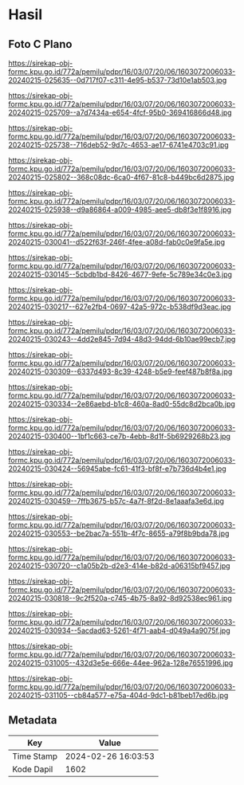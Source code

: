 # Hasil

## Foto C Plano

https://sirekap-obj-formc.kpu.go.id/772a/pemilu/pdpr/16/03/07/20/06/1603072006033-20240215-025635--0d717f07-c311-4e95-b537-73d10e1ab503.jpg

https://sirekap-obj-formc.kpu.go.id/772a/pemilu/pdpr/16/03/07/20/06/1603072006033-20240215-025709--a7d7434a-e654-4fcf-95b0-369416866d48.jpg

https://sirekap-obj-formc.kpu.go.id/772a/pemilu/pdpr/16/03/07/20/06/1603072006033-20240215-025738--716deb52-9d7c-4653-ae17-6741e4703c91.jpg

https://sirekap-obj-formc.kpu.go.id/772a/pemilu/pdpr/16/03/07/20/06/1603072006033-20240215-025802--368c08dc-6ca0-4f67-81c8-b449bc6d2875.jpg

https://sirekap-obj-formc.kpu.go.id/772a/pemilu/pdpr/16/03/07/20/06/1603072006033-20240215-025938--d9a86864-a009-4985-aee5-db8f3e1f8916.jpg

https://sirekap-obj-formc.kpu.go.id/772a/pemilu/pdpr/16/03/07/20/06/1603072006033-20240215-030041--d522f63f-246f-4fee-a08d-fab0c0e9fa5e.jpg

https://sirekap-obj-formc.kpu.go.id/772a/pemilu/pdpr/16/03/07/20/06/1603072006033-20240215-030145--5cbdb1bd-8426-4677-9efe-5c789e34c0e3.jpg

https://sirekap-obj-formc.kpu.go.id/772a/pemilu/pdpr/16/03/07/20/06/1603072006033-20240215-030217--627e2fb4-0697-42a5-972c-b538df9d3eac.jpg

https://sirekap-obj-formc.kpu.go.id/772a/pemilu/pdpr/16/03/07/20/06/1603072006033-20240215-030243--4dd2e845-7d94-48d3-94dd-6b10ae99ecb7.jpg

https://sirekap-obj-formc.kpu.go.id/772a/pemilu/pdpr/16/03/07/20/06/1603072006033-20240215-030309--6337d493-8c39-4248-b5e9-feef487b8f8a.jpg

https://sirekap-obj-formc.kpu.go.id/772a/pemilu/pdpr/16/03/07/20/06/1603072006033-20240215-030334--2e86aebd-b1c8-460a-8ad0-55dc8d2bca0b.jpg

https://sirekap-obj-formc.kpu.go.id/772a/pemilu/pdpr/16/03/07/20/06/1603072006033-20240215-030400--1bf1c663-ce7b-4ebb-8d1f-5b6929268b23.jpg

https://sirekap-obj-formc.kpu.go.id/772a/pemilu/pdpr/16/03/07/20/06/1603072006033-20240215-030424--56945abe-fc61-41f3-bf8f-e7b736d4b4e1.jpg

https://sirekap-obj-formc.kpu.go.id/772a/pemilu/pdpr/16/03/07/20/06/1603072006033-20240215-030459--7ffb3675-b57c-4a7f-8f2d-8e1aaafa3e6d.jpg

https://sirekap-obj-formc.kpu.go.id/772a/pemilu/pdpr/16/03/07/20/06/1603072006033-20240215-030553--be2bac7a-551b-4f7c-8655-a79f8b9bda78.jpg

https://sirekap-obj-formc.kpu.go.id/772a/pemilu/pdpr/16/03/07/20/06/1603072006033-20240215-030720--c1a05b2b-d2e3-414e-b82d-a06315bf9457.jpg

https://sirekap-obj-formc.kpu.go.id/772a/pemilu/pdpr/16/03/07/20/06/1603072006033-20240215-030818--9c2f520a-c745-4b75-8a92-8d92538ec961.jpg

https://sirekap-obj-formc.kpu.go.id/772a/pemilu/pdpr/16/03/07/20/06/1603072006033-20240215-030934--5acdad63-5261-4f71-aab4-d049a4a9075f.jpg

https://sirekap-obj-formc.kpu.go.id/772a/pemilu/pdpr/16/03/07/20/06/1603072006033-20240215-031005--432d3e5e-666e-44ee-962a-128e76551996.jpg

https://sirekap-obj-formc.kpu.go.id/772a/pemilu/pdpr/16/03/07/20/06/1603072006033-20240215-031105--cb84a577-e75a-404d-9dc1-b81beb17ed6b.jpg


## Metadata

| Key        | Value               |
| ---------- | ------------------- |
| Time Stamp | 2024-02-26 16:03:53 |
| Kode Dapil | 1602                |




